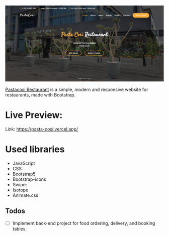 ![Application screenshot](./assets/screenshot.png)

[Pastacosi Restaurant](https://pastacosi.netlify.app) is a simple, modern and responsive website for restaurants, made with Bootstrap.

# Live Preview:

Link: https://pasta-cosi.vercel.app/

# Used libraries

- JavaScript
- CSS
- Bootstrap5
- Bootstrap-icons
- Swiper
- Isotope
- Animate.css

## Todos

- [ ] Implement back-end project for food ordering, delivery, and booking tables.
